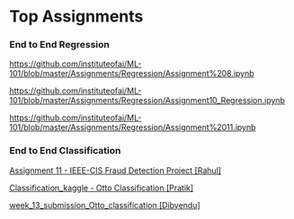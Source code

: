 # Top Assignments


### End to End Regression

https://github.com/instituteofai/ML-101/blob/master/Assignments/Regression/Assignment%208.ipynb

https://github.com/instituteofai/ML-101/blob/master/Assignments/Regression/Assignment10_Regression.ipynb

https://github.com/instituteofai/ML-101/blob/master/Assignments/Regression/Assignment%2011.ipynb


### End to End Classification

[Assignment 11 - IEEE-CIS Fraud Detection Project [Rahul]](https://github.com/instituteofai/ML-101/blob/master/Assignments/Classification/Assignment%2011%20-%20IEEE-CIS%20Fraud%20Detection%20Project%20%5BRahul%5D.ipynb)

[Classification_kaggle - Otto Classification [Pratik]](https://github.com/instituteofai/ML-101/blob/master/Assignments/Classification/Classification_kaggle%20-%20Otto%20Classification%20%5BPratik%5D.ipynb)

[week_13_submission_Otto_classification [Dibyendu]](https://github.com/instituteofai/ML-101/blob/master/Assignments/Classification/week_13_submission_Otto_classification%20%5BDibyendu%5D.ipynb)
